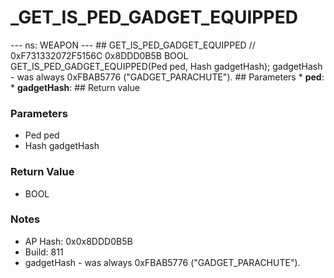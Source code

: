 # _GET_IS_PED_GADGET_EQUIPPED

--- ns: WEAPON --- ## GET_IS_PED_GADGET_EQUIPPED  // 0xF731332072F5156C 0x8DDD0B5B BOOL GET_IS_PED_GADGET_EQUIPPED(Ped ped, Hash gadgetHash);  gadgetHash - was always 0xFBAB5776 ("GADGET_PARACHUTE").  ## Parameters * **ped**: * **gadgetHash**:  ## Return value

### Parameters
* Ped ped
* Hash gadgetHash

### Return Value
* BOOL

### Notes
* AP Hash: 0x0x8DDD0B5B
* Build: 811
* gadgetHash - was always 0xFBAB5776 ("GADGET_PARACHUTE").

